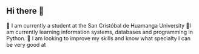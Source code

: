 ## Hi there 👋
🔭 I am currently a student at the San Cristóbal de Huamanga University
🌱I am currently learning information systems, databases and programming in Python.
🤔 I am looking to improve my skills and know what specialty I can be very good at
<!--
**JuanT147/JuanT147** is a ✨ _special_ ✨ repository because its `README.md` (this file) appears on your GitHub profile.

Here are some ideas to get you started:
- ##🔭 I am currently a student at the San Cristóbal de Huamanga University
- ##🌱I am currently learning information systems, databases and programming in Python.
- ##🤔 I am looking to improve my skills and know what specialty I can be very good at
